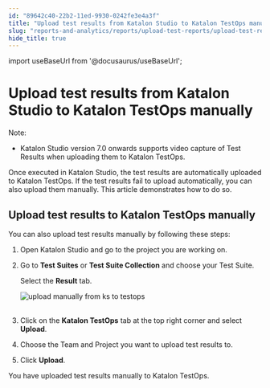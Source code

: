 ```yaml
---
id: "89642c40-22b2-11ed-9930-0242fe3e4a3f"
title: "Upload test results from Katalon Studio to Katalon TestOps manually"
slug: "reports-and-analytics/reports/upload-test-reports/upload-test-results-from-katalon-studio-to-katalon-testops-manually"
hide_title: true
---
```

import useBaseUrl from '@docusaurus/useBaseUrl';


# <a id="id" class="anchor_top_offset"/><a id="ariaid-title1" class="anchor_top_offset"/>Upload test results from <span xmlns="http://www.w3.org/1999/xhtml" className="ph">Katalon Studio</span>  to <span xmlns="http://www.w3.org/1999/xhtml" className="ph">Katalon TestOps</span>  manually

<div xmlns="http://www.w3.org/1999/xhtml" className="note note note_note"><span className="note__title">Note:</span> 
  <ul className="ul"><li className="li">Katalon Studio version 7.0 onwards supports video capture of Test Results when uploading them to Katalon TestOps.</li></ul>
</div>
<p xmlns="http://www.w3.org/1999/xhtml" className="p">Once executed in <span className="ph">Katalon Studio</span>, the test results are automatically  uploaded  to <span className="ph">Katalon TestOps</span>. If the test results fail to upload automatically, you can also upload them manually. This article demonstrates how to do so.</p> 

## <a id="id_3" class="anchor_top_offset"/>Upload test results to <span xmlns="http://www.w3.org/1999/xhtml" className="ph">Katalon TestOps</span>  manually

<p xmlns="http://www.w3.org/1999/xhtml" className="p">You can also upload test results manually by following these   steps:</p> 
<ol xmlns="http://www.w3.org/1999/xhtml" className="ol"><li className="li">     <p className="p">Open Katalon Studio and go to the project you are working       on.</p>   </li><li className="li">     <p className="p">Go to <strong className="ph b">Test Suites</strong> or <strong className="ph b">Test Suite         Collection</strong> and choose your Test Suite.</p>     <p className="p">Select the <strong className="ph b">Result</strong> tab.</p>     <p className="p">       <img className="image" src={useBaseUrl("https://github.com/katalon-studio/docs-images/raw/master/katalon-analytics/docs/testops-revamp-july-test-uploads-to-kto-from-ks/KS-TESTOPS-Upload-result-manually.png")} alt="upload manually from ks to testops" /><br /><br />     </p>   </li><li className="li">     <p className="p">Click on the <strong className="ph b">Katalon TestOps</strong> tab at the top       right corner and select <strong className="ph b">Upload</strong>.</p>   </li><li className="li">     <p className="p">Choose the Team and Project you want to upload test results       to.</p>   </li><li className="li">     <p className="p">Click <strong className="ph b">Upload</strong>.</p>   </li></ol> 
<p xmlns="http://www.w3.org/1999/xhtml" className="p"> You have uploaded test results manually to Katalon TestOps.</p> 
